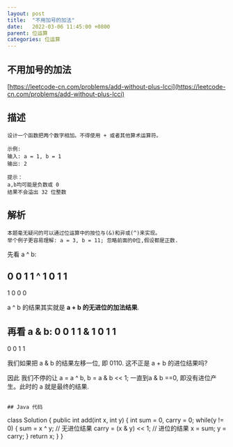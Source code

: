```yaml
---
layout: post
title:  "不用加号的加法"
date:   2022-03-06 11:45:00 +0800
parent: 位运算
categories: 位运算
---
```

## 不用加号的加法
[https://leetcode-cn.com/problems/add-without-plus-lcci](https://leetcode-cn.com/problems/add-without-plus-lcci)

## 描述
```
设计一个函数把两个数字相加。不得使用 + 或者其他算术运算符。

示例:
输入: a = 1, b = 1
输出: 2

提示：
a,b均可能是负数或 0
结果不会溢出 32 位整数

```
## 解析
```
本题毫无疑问的可以通过位运算中的按位与(&)和异或(^)来实现。
举个例子更容易理解: a = 3, b = 11; 忽略前面的0位,假设都是正数.
```
先看 a ^ b:

0 0 1 1
      ^
1 0 1 1
---------
1 0 0 0

a ^ b 的结果其实就是 **a + b 的无进位的加法结果**.

再看 a & b:
0 0 1 1
      &
1 0 1 1
-------
0 0 1 1

我们如果把 a & b 的结果左移一位, 即 0110. 这不正是 a + b 的进位结果吗?

因此 我们不停的让 a = a ^ b, b = a & b << 1;
一直到a & b ==0, 即没有进位产生。此时的 a 就是最终的结果.
```

## Java 代码
```
class Solution {
    public int add(int x, int y) {
        int sum = 0, carry = 0;
        while(y != 0) {
            sum = x ^ y;  // 无进位结果
            carry = (x & y) << 1;  // 进位的结果
            x = sum;
            y = carry;
        }
        return x;
    }
}
```
